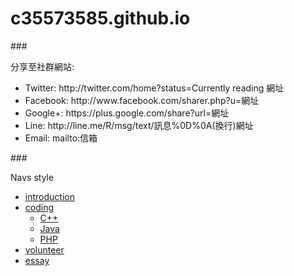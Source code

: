 # c35573585.github.io

###<p>分享至社群網站:</p>
<ul>
<li>Twitter: http://twitter.com/home?status=Currently reading 網址</li>

<li>Facebook: http://www.facebook.com/sharer.php?u=網址</li>

<li>Google+: https://plus.google.com/share?url=網址</li>

<li>Line: http://line.me/R/msg/text/訊息%0D%0A(換行)網址</li>

<li>Email: mailto:信箱</li>
</ul>

###<p>Navs style</p>
<ul class="nav nav-pills pull-right" role="tablist">
	<li ><a href="introduction.html">introduction</a></li>
	<li class="dropdown">
		<a class="dropdown-toggle" data-toggle="dropdown" href="#">
		coding</a>
		<ul class="dropdown-menu" role="menu">
			<li><a href="introduction.html">C++</a></li>
			<li><a href="introduction.html">Java</a></li>
			<li><a href="introduction.html">PHP</a></li>                        
		</ul></li>
	<li ><a href="introduction.html">volunteer</a></li>
	<li ><a href="introduction.html">essay</a></li>
</ul>
